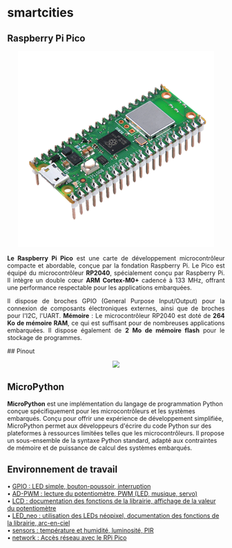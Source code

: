 # smartcities

## Raspberry Pi Pico
<p align="center">
  <img src="https://github.com/hepl-decraye/smartcities/blob/main/images/Image1.png">
</p>

<p style="text-align:justify;"><strong>
Le Raspberry Pi Pico</strong> est une carte de développement microcontrôleur compacte et abordable, conçue par la fondation Raspberry Pi.
Le Pico est équipé du microcontrôleur <strong>RP2040</strong>, spécialement conçu par Raspberry Pi. Il intègre un double cœur <strong>ARM Cortex-M0+</strong> cadencé à 133 MHz, offrant une performance respectable pour les applications embarquées.
</p>
<p style="text-align:justify;">
  Il dispose de broches GPIO (General Purpose Input/Output) pour la connexion de composants électroniques externes, ainsi que de broches pour l'I2C, l'UART.
<strong>Mémoire</strong> : Le microcontrôleur RP2040 est doté de <strong>264 Ko de mémoire RAM</strong>, ce qui est suffisant pour de nombreuses applications embarquées. Il dispose également de <strong>2 Mo de mémoire flash</strong> pour le stockage de programmes.
</p>
## Pinout
<p align="center">
  <img src="https://github.com/hepl-decraye/smartcities/assets/159047970/efad60b1-07d8-4c34-a5c8-fec81e34dd83">
</p>

## MicroPython
**MicroPython** est une implémentation du langage de programmation Python conçue spécifiquement pour les microcontrôleurs et les systèmes embarqués. Conçu pour offrir une expérience de développement simplifiée, MicroPython permet aux développeurs d'écrire du code Python sur des plateformes à ressources limitées telles que les microcontrôleurs. Il propose un sous-ensemble de la syntaxe Python standard, adapté aux contraintes de mémoire et de puissance de calcul des systèmes embarqués.
## Environnement de travail
• [GPIO : LED simple, bouton-poussoir, interruption](https://github.com/hepl-decraye/smartcities/tree/main/GPIO)\
• [AD-PWM : lecture du potentiomètre, PWM (LED, musique, servo)](https://github.com/hepl-decraye/smartcities/tree/main/AD-PWM)\
• [LCD : documentation des fonctions de la librairie, affichage de la valeur du potentiomètre](https://github.com/hepl-decraye/smartcities/tree/main/LCD)\
• [LED_neo : utilisation des LEDs néopixel, documentation des fonctions de la librairie, arc-en-ciel](https://github.com/hepl-decraye/smartcities/tree/main/LED_neo)\
• [sensors : température et humidité, luminosité, PIR](https://github.com/hepl-decraye/smartcities/tree/main/sensors)\
• [network : Accès réseau avec le RPi Pico](https://github.com/hepl-decraye/smartcities/tree/main/network)
